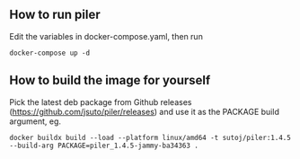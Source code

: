 ## How to run piler

Edit the variables in docker-compose.yaml, then run

```
docker-compose up -d
```

## How to build the image for yourself

Pick the latest deb package from Github releases (https://github.com/jsuto/piler/releases)
and use it as the PACKAGE build argument, eg.

```
docker buildx build --load --platform linux/amd64 -t sutoj/piler:1.4.5 --build-arg PACKAGE=piler_1.4.5-jammy-ba34363 .
```
